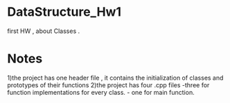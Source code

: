 # DataStructure_Hw1
first HW , about Classes .

# Notes
1)the project has one header file , it contains the initialization of classes and prototypes of their functions
2)the project has four .cpp files 
      -three for function implementations for every class.
      - one for main function.
   
